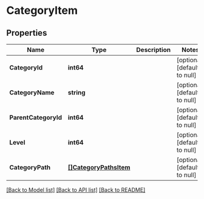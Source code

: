 # CategoryItem

## Properties
Name | Type | Description | Notes
------------ | ------------- | ------------- | -------------
**CategoryId** | **int64** |  | [optional] [default to null]
**CategoryName** | **string** |  | [optional] [default to null]
**ParentCategoryId** | **int64** |  | [optional] [default to null]
**Level** | **int64** |  | [optional] [default to null]
**CategoryPath** | [**[]CategoryPathsItem**](category_paths_item.md) |  | [optional] [default to null]

[[Back to Model list]](../README.md#documentation-for-models) [[Back to API list]](../README.md#documentation-for-api-endpoints) [[Back to README]](../README.md)


